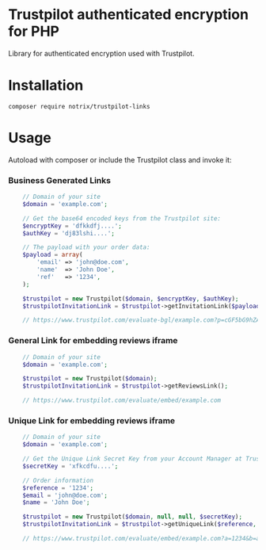 # Trustpilot authenticated encryption for PHP

Library for authenticated encryption used with Trustpilot.

# Installation

```
composer require notrix/trustpilot-links
```

# Usage

Autoload with composer or include the Trustpilot class and invoke it:

### Business Generated Links
```php
    // Domain of your site
    $domain = 'example.com';

    // Get the base64 encoded keys from the Trustpilot site:
    $encryptKey = 'dfkkdfj....';
    $authKey = 'dj83lshi....';

    // The payload with your order data:
    $payload = array(
        'email' => 'john@doe.com',
        'name'  => 'John Doe',
        'ref'   => '1234',
    );

    $trustpilot = new Trustpilot($domain, $encryptKey, $authKey);
    $trustpilotInvitationLink = $trustpilot->getInvitationLink($payload);

    // https://www.trustpilot.com/evaluate-bgl/example.com?p=cGF5bG9hZA==
```

### General Link for embedding reviews iframe
```php
    // Domain of your site
    $domain = 'example.com';

    $trustpilot = new Trustpilot($domain);
    $trustpilotInvitationLink = $trustpilot->getReviewsLink();

    // https://www.trustpilot.com/evaluate/embed/example.com
```

### Unique Link for embedding reviews iframe
```php
    // Domain of your site
    $domain = 'example.com';

    // Get the Unique Link Secret Key from your Account Manager at Trustpilot
    $secretKey = 'xfkcdfu....';

    // Order information
    $reference = '1234';
    $email = 'john@doe.com';
    $name = 'John Doe';

    $trustpilot = new Trustpilot($domain, null, null, $secretKey);
    $trustpilotInvitationLink = $trustpilot->getUniqueLink($reference, $email, $name);

    // https://www.trustpilot.com/evaluate/embed/example.com?a=1234&b=am9obkBkb2UuY29t&c=John+Doe&e=e5e9fa1ba31ecd1ae84f75caaa474f3a663f05f4
```
